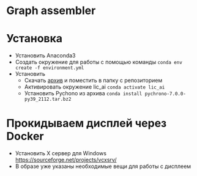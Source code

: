 # Graph assembler

# Установка

* Установить Anaconda3
* Создать окружение для работы с помощью команды `conda env create -f environment.yml`
* Установить
  * Скачать [архив](https://anaconda.org/projectchrono/pychrono/7.0.0/download/win-64/pychrono-7.0.0-py39_2112.tar.bz2) и поместить в папку с репозиторием
  * Активировать окружение lic_ai `conda activate lic_ai`
  * Установить Pychono из архива `conda install pychrono-7.0.0-py39_2112.tar.bz2`
  
# Прокидываем дисплей через Docker

* Установить Х сервер для Windows https://sourceforge.net/projects/vcxsrv/
* В образе уже указаны необходимые вещи для работы с дисплеем
